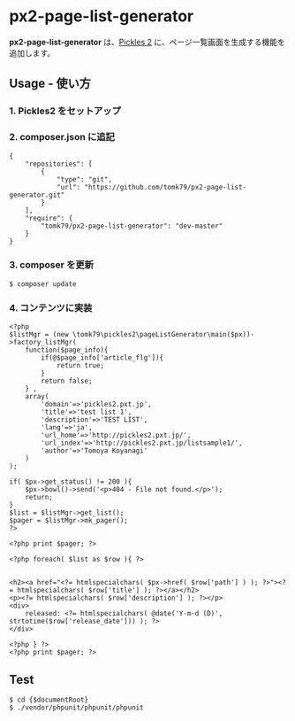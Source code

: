px2-page-list-generator
========

__px2-page-list-generator__ は、[Pickles 2](http://pickles2.pxt.jp/) に、ページ一覧画面を生成する機能を追加します。


## Usage - 使い方

### 1. Pickles2 をセットアップ

### 2. composer.json に追記

```
{
    "repositories": [
        {
            "type": "git",
            "url": "https://github.com/tomk79/px2-page-list-generator.git"
        }
    ],
    "require": {
        "tomk79/px2-page-list-generator": "dev-master"
    }
}
```

### 3. composer を更新

```
$ composer update
```

### 4. コンテンツに実装

```
<?php
$listMgr = (new \tomk79\pickles2\pageListGenerator\main($px))->factory_listMgr(
	function($page_info){
		if(@$page_info['article_flg']){
			return true;
		}
		return false;
	} ,
	array(
		'domain'=>'pickles2.pxt.jp',
		'title'=>'test list 1',
		'description'=>'TEST LIST',
		'lang'=>'ja',
		'url_home'=>'http://pickles2.pxt.jp/',
		'url_index'=>'http://pickles2.pxt.jp/listsample1/',
		'author'=>'Tomoya Koyanagi'
	)
);

if( $px->get_status() != 200 ){
	$px->bowl()->send('<p>404 - File not found.</p>');
	return;
}
$list = $listMgr->get_list();
$pager = $listMgr->mk_pager();
?>

<?php print $pager; ?>

<?php foreach( $list as $row ){ ?>


<h2><a href="<?= htmlspecialchars( $px->href( $row['path'] ) ); ?>"><?= htmlspecialchars( $row['title'] ); ?></a></h2>
<p><?= htmlspecialchars( $row['description'] ); ?></p>
<div>
	released: <?= htmlspecialchars( @date('Y-m-d (D)', strtotime($row['release_date'])) ); ?>
</div>

<?php } ?>
<?php print $pager; ?>

```

## Test

```
$ cd {$documentRoot}
$ ./vendor/phpunit/phpunit/phpunit
```

